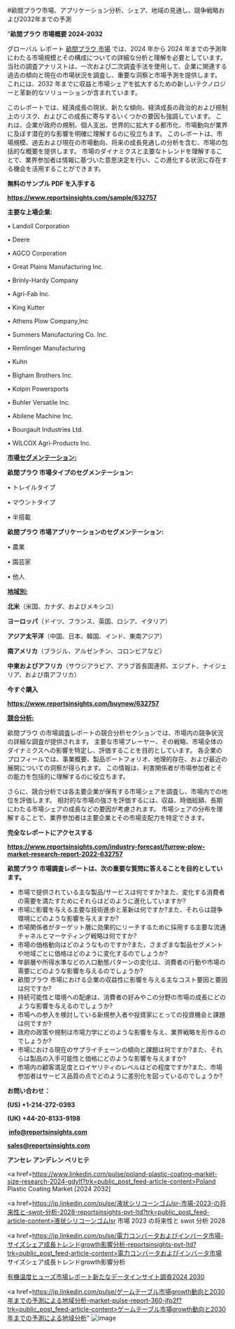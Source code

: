 #畝間プラウ市場、アプリケーション分析、シェア、地域の見通し、競争戦略および2032年までの予測

"<strong>畝間プラウ 市場概要 2024-2032</strong>

グローバル レポート <a href=https://www.reportsinsights.com/sample/632757>畝間プラウ 市場</a> では、2024 年から 2024 年までの予測年にわたる市場規模とその構成についての詳細な分析と理解を必要としています。 当社の調査アナリストは、一次および二次調査手法を使用して、企業に関連する過去の傾向と現在の市場状況を調査し、重要な洞察と市場予測を提供します。 これには、2032 年までに収益と市場シェアを拡大​​するための新しいテクノロジーと革新的なソリューションが含まれています。

このレポートでは、経済成長の現状、新たな傾向、経済成長の政治的および規制上のリスク、およびこの成長に寄与するいくつかの要因も強調しています。 これは、企業が政府の規制、個人支出、世界的に拡大する都市化、市場動向が業界に及ぼす潜在的な影響を明確に理解するのに役立ちます。 このレポートは、市場規模、過去および現在の市場動向、将来の成長見通しの分析を含む、市場の包括的な概要を提供します。 市場のダイナミクスと主要なトレンドを理解することで、業界参加者は情報に基づいた意思決定を行い、この進化する状況に存在する機会を活用することができます。

<strong><b>無料のサンプル PDF を入手する</b></strong>

<a href=https://www.reportsinsights.com/sample/632757><strong><u>https://www.reportsinsights.com/sample/632757</u></strong></a>

<strong>主要な上場企業:</strong>

• Landoll Corporation

• Deere

• AGCO Corporation

• Great Plains Manufacturing Inc.

• Brinly-Hardy Company

• Agri-Fab Inc.

• King Kutter

• Athens Plow Company,Inc

• Summers Manufacturing Co. Inc.

• Remlinger Manufacturing

• Kuhn

• Bigham Brothers Inc.

• Kolpin Powersports

• Buhler Versatile Inc.

• Abilene Machine Inc.

• Bourgault Industries Ltd.

• WILCOX Agri-Products Inc.

<strong><u>市場セグメンテーション</u></strong><strong><u>:</u></strong>

<strong>畝間プラウ 市場タイプのセグメンテーション:</strong>

• トレイルタイプ

• マウントタイプ

• 半搭載

<strong>畝間プラウ 市場アプリケーションのセグメンテーション:</strong>

• 農業

• 園芸家

• 他人

<strong><u>地域別</u></strong><strong><u>:</u></strong>

<strong>北米</strong>（米国、カナダ、およびメキシコ）

<strong>ヨーロッパ</strong>（ドイツ、フランス、英国、ロシア、イタリア）

<strong>アジア太平洋</strong>（中国、日本、韓国、インド、東南アジア）

<strong>南アメリカ</strong>（ブラジル、アルゼンチン、コロンビアなど）

<strong>中東およびアフリカ</strong>（サウジアラビア、アラブ首長国連邦、エジプト、ナイジェリア、および南アフリカ）

<strong>今すぐ購入</strong>

<a href=https://www.reportsinsights.com/buynow/632757><strong><u>https://www.reportsinsights.com/buynow/632757</u></strong></a>

<strong><u>競合分析:</u></strong>

畝間プラウ の市場調査レポートの競合分析セクションでは、市場内の競争状況の詳細な調査が提供されます。 主要な市場プレーヤー、その戦略、市場全体のダイナミクスへの影響を特定し、評価することを目的としています。 各企業のプロフィールでは、事業概要、製品ポートフォリオ、地理的存在、および最近の展開についての洞察が得られます。 この情報は、利害関係者が市場参加者とその能力を包括的に理解するのに役立ちます。

さらに、競合分析では各主要企業が保有する市場シェアを調査し、市場内での地位を評価します。 相対的な市場の強さを評価するには、収益、時価総額、長期にわたる市場シェアの成長などの要因が考慮されます。 市場シェアの分布を理解することで、業界参加者は主要企業とその市場支配力を特定できます。

<strong>完全なレポートにアクセスする</strong>

<a href=https://www.reportsinsights.com/industry-forecast/furrow-plow-market-research-report-2022-632757><strong><u><b>https://www.reportsinsights.com/industry-forecast/furrow-plow-market-research-report-2022-632757</b></u></strong></a>

<strong><b>畝間プラウ 市場調査レポートは、次の重要な質問に答えることを目的としています。</b></strong>
<ul>
  <li>市場で提供されている主な製品/サービスは何ですか?また、変化する消費者の需要を満たすためにそれらはどのように進化していますか?</li>
  <li>市場に影響を与える主要な技術進歩と革新は何ですか?また、それらは競争環境にどのような影響を与えますか?</li>
  <li>市場関係者がターゲット層に効果的にリーチするために採用する主要な流通チャネルとマーケティング戦略は何ですか?</li>
  <li>市場の価格動向はどのようなものですか?また、さまざまな製品セグメントや地域ごとに価格はどのように変化するのでしょうか?</li>
  <li>年齢層や所得水準などの人口動態パターンの変化は、消費者の行動や市場の需要にどのような影響を与えるのでしょうか?</li>
  <li>畝間プラウ 市場における企業の収益性に影響を与える主なコスト要因と要因は何ですか?</li>
  <li>持続可能性と環境への配慮は、消費者の好みやこの分野の市場の成長にどのような影響を与えるのでしょうか?</li>
  <li>市場への参入を検討している新規参入者や投資家にとっての投資機会と課題は何ですか?</li>
  <li>政府の政策や規制は市場力学にどのような影響を与え、業界戦略を形作るのでしょうか?</li>
  <li>市場における現在のサプライチェーンの傾向と課題は何ですか?また、それらは製品の入手可能性と価格にどのような影響を与えますか?</li>
  <li>市場内の顧客満足度とロイヤリティのレベルはどの程度ですか?また、市場参加者はサービス品質の点でどのように差別化を図っているのでしょうか?</li>
</ul>
<strong>お問い合わせ：</strong>

<strong>(US) +1-214-272-0393</strong>

<strong>(UK) +44-20-8133-9198</strong>

<strong> </strong><a href=info@reportsinsights.com><strong><u>info@reportsinsights.com</u></strong></a>

<a href=sales@reportsinsights.com><strong><u>sales@reportsinsights.com</u></strong></a>

<strong>アンセレ アンデレン ベリヒテ</strong>

<a href=https://www.linkedin.com/pulse/poland-plastic-coating-market-size-research-2024-gdylf?trk=public_post_feed-article-content>Poland Plastic Coating Market [2024 2032]</a>

<a href=https://jp.linkedin.com/pulse/液状シリコーンゴムlsr-市場-2023-の将来性と-swot-分析-2028-reportsinsights-pvt-ltd?trk=public_post_feed-article-content>液状シリコーンゴムlsr 市場 2023 の将来性と swot 分析 2028</a>

<a href=https://jp.linkedin.com/pulse/電力コンバータおよびインバータ市場-サイズシェア成長トレンドgrowth影響分析-reportsinsights-pvt-ltd?trk=public_post_feed-article-content>電力コンバータおよびインバータ市場 サイズシェア成長トレンドgrowth影響分析</a>

<a href=https://www.linkedin.com/pulse/有機温度ヒューズ市場レポート新たなデータインサイト調査2024-2030-reports-insights-expert-i5xbf/>有機温度ヒューズ市場レポート新たなデータインサイト調査2024 2030</a>

<a href=https://jp.linkedin.com/pulse/ゲームテーブル市場growth動向と2030年までの予測による地域分析-market-pulse-report-360-jfp2f?trk=public_post_feed-article-content>ゲームテーブル市場growth動向と2030年までの予測による地域分析</a>"
![image](https://github.com/aanak123/RIMarketer1/assets/158471119/8b9bd7b0-2af9-486a-a50c-169697618483)
